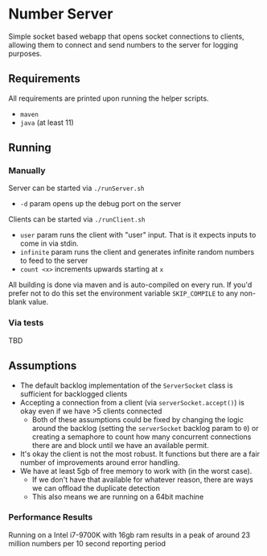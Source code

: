 # Number Server
Simple socket based webapp that opens socket connections to clients, allowing them to connect and send numbers to the
server for logging purposes.

## Requirements
All requirements are printed upon running the helper scripts.
- `maven`
- `java` (at least 11)

## Running
### Manually
Server can be started via `./runServer.sh`
- `-d` param opens up the debug port on the server

Clients can be started via `./runClient.sh`
- `user` param runs the client with "user" input. That is it expects inputs to come in via stdin.
- `infinite` param runs the client and generates infinite random numbers to feed to the server
- `count <x>` increments upwards starting at `x`

All building is done via maven and is auto-compiled on every run. If you'd prefer not to do this set the environment
variable `SKIP_COMPILE` to any non-blank value.

### Via tests
TBD

## Assumptions
- The default backlog implementation of the `ServerSocket` class is sufficient for backlogged clients
- Accepting a connection from a client (via `serverSocket.accept()`) is okay even if we have >5 clients connected
  - Both of these assumptions could be fixed by changing the logic around the backlog (setting the `serverSocket`
    backlog param to `0`) or creating a semaphore to count how many concurrent connections there are and block until we
    have an available permit.
- It's okay the client is not the most robust. It functions but there are a fair number of improvements around error
  handling.
- We have at least 5gb of free memory to work with (in the worst case).
  - If we don't have that available for whatever reason, there are ways we can offload the duplicate detection
  - This also means we are running on a 64bit machine

### Performance Results
Running on a Intel i7-9700K with 16gb ram results in a peak of around 23 million numbers per 10 second reporting period